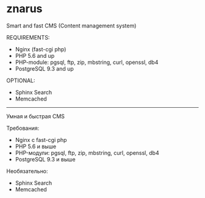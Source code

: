 znarus
======
Smart and fast CMS (Content management system)

REQUIREMENTS:
- Nginx (fast-cgi php)
- PHP 5.6 and up
- PHP-module: pgsql, ftp, zip, mbstring, curl, openssl, db4
- PostgreSQL 9.3 and up

OPTIONAL:
- Sphinx Search
- Memcached

-------------------------------------------------------------------------------------

Умная и быстрая CMS

Требования:
- Nginx с fast-cgi php
- PHP 5.6 и выше
- PHP-модули: pgsql, ftp, zip, mbstring, curl, openssl, db4
- PostgreSQL 9.3 и выше

Необязательно:
- Sphinx Search
- Memcached